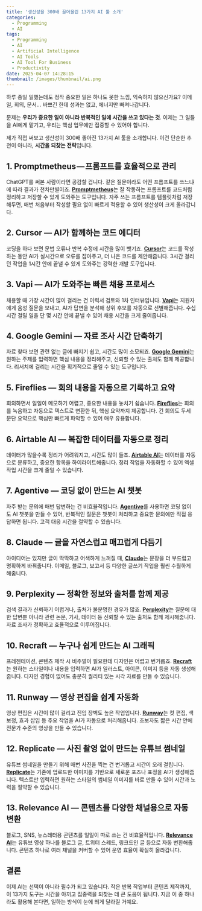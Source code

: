 ```yaml
---
title: '생산성을 300배 끌어올린 13가지 AI 툴 소개'
categories:
  - Programming
  - AI
tags:
  - Programming
  - AI
  - Artificial Intelligence
  - AI Tools
  - AI Tool For Business
  - Productivity
date: 2025-04-07 14:28:15
thumbnail: /images/thumbnail/ai.png
---
```


하루 종일 일했는데도 정작 중요한 일은 하나도 못한 느낌, 익숙하지 않으신가요?
이메일, 회의, 문서… 바쁘긴 한데 성과는 없고, 에너지만 빠져나갑니다.

문제는 **우리가 중요한 일이 아니라 반복적인 일에 시간을 쓰고 있다는 것**.
이제는 그 일들을 AI에게 맡기고, 우리는 핵심 업무에만 집중할 수 있어야 합니다.

제가 직접 써보고 생산성이 300배 좋아진 13가지 AI 툴을 소개합니다.
이건 단순한 추천이 아니라, **시간을 되찾는 전략**입니다.

## 1. Promptmetheus — 프롬프트를 효율적으로 관리

ChatGPT를 써본 사람이라면 공감할 겁니다. 같은 질문이라도 어떤 프롬프트를 쓰느냐에 따라 결과가 천차만별이죠.
[**Promptmetheus**](https://promptmetheus.com/)는 잘 작동하는 프롬프트를 코드처럼 정리하고 저장할 수 있게 도와주는 도구입니다.
자주 쓰는 프롬프트를 템플릿처럼 저장해두면, 매번 처음부터 작성할 필요 없이 빠르게 적용할 수 있어 생산성이 크게 올라갑니다.

## 2. Cursor — AI가 함께하는 코드 에디터

코딩을 하다 보면 문법 오류나 반복 수정에 시간을 많이 뺏기죠.
[**Cursor**](https://www.cursor.com/)는 코드를 작성하는 동안 AI가 실시간으로 오류를 잡아주고, 더 나은 코드를 제안해줍니다.
3시간 걸리던 작업을 1시간 안에 끝낼 수 있게 도와주는 강력한 개발 도구입니다.

## 3. Vapi — AI가 도와주는 빠른 채용 프로세스

채용할 때 가장 시간이 많이 걸리는 건 이력서 검토와 1차 인터뷰입니다.
[**Vapi**](https://vapi.ai/)는 지원자에게 음성 질문을 보내고, AI가 답변을 분석해 상위 후보를 자동으로 선별해줍니다.
수십 시간 걸릴 일을 단 몇 시간 안에 끝낼 수 있어 채용 시간을 크게 줄여줍니다.

## 4. Google Gemini — 자료 조사 시간 단축하기

자료 찾다 보면 관련 없는 글에 빠지기 쉽고, 시간도 많이 소모되죠.
[**Google Gemini**](https://gemini.google.com/)는 원하는 주제를 입력하면 핵심 내용을 정리해주고, 신뢰할 수 있는 출처도 함께 제공합니다.
리서치에 걸리는 시간을 획기적으로 줄일 수 있는 도구입니다.

## 5. Fireflies — 회의 내용을 자동으로 기록하고 요약

회의하면서 일일이 메모하기 어렵고, 중요한 내용을 놓치기 쉽습니다.
[**Fireflies**](https://fireflies.ai/)는 회의를 녹음하고 자동으로 텍스트로 변환한 뒤, 핵심 요약까지 제공합니다.
긴 회의도 두세 문단 요약으로 핵심만 빠르게 파악할 수 있어 매우 유용합니다.

## 6. Airtable AI — 복잡한 데이터를 자동으로 정리

데이터가 많을수록 정리가 어려워지고, 시간도 많이 들죠.
[**Airtable AI**](https://www.airtable.com/platform/ai)는 데이터를 자동으로 분류하고, 중요한 항목을 하이라이트해줍니다.
정리 작업을 자동화할 수 있어 엑셀 작업 시간을 크게 줄일 수 있습니다.

## 7. Agentive — 코딩 없이 만드는 AI 챗봇

자주 받는 문의에 매번 답변하는 건 비효율적입니다.
[**Agentive**](https://agentivehub.com/)를 사용하면 코딩 없이도 AI 챗봇을 만들 수 있어, 반복적인 질문은 챗봇이 처리하고 중요한 문의에만 직접 응답하면 됩니다.
고객 대응 시간을 절약할 수 있습니다.

## 8. Claude — 글을 자연스럽고 매끄럽게 다듬기

아이디어는 있지만 글이 딱딱하고 어색하게 느껴질 때,
[**Claude**](https://claude.ai/)는 문장을 더 부드럽고 명확하게 바꿔줍니다.
이메일, 블로그, 보고서 등 다양한 글쓰기 작업을 훨씬 수월하게 해줍니다.

## 9. Perplexity — 정확한 정보와 출처를 함께 제공

검색 결과가 신뢰하기 어렵거나, 출처가 불분명한 경우가 많죠.
[**Perplexity**](https://www.perplexity.ai/)는 질문에 대한 답변뿐 아니라 관련 논문, 기사, 데이터 등 신뢰할 수 있는 출처도 함께 제시해줍니다.
자료 조사가 정확하고 효율적으로 이루어집니다.

## 10. Recraft — 누구나 쉽게 만드는 AI 그래픽

프레젠테이션, 콘텐츠 제작 시 비주얼이 필요한데 디자인은 어렵고 번거롭죠.
[**Recraft**](https://www.recraft.ai/)는 원하는 스타일이나 내용을 입력하면 AI가 일러스트, 아이콘, 이미지 등을 자동 생성해줍니다.
디자인 경험이 없어도 충분히 퀄리티 있는 시각 자료를 만들 수 있습니다.

## 11. Runway — 영상 편집을 쉽게 자동화

영상 편집은 시간이 많이 걸리고 진입 장벽도 높은 작업입니다.
[**Runway**](https://app.runwayml.com/login)는 컷 편집, 색 보정, 효과 삽입 등 주요 작업을 AI가 자동으로 처리해줍니다.
초보자도 짧은 시간 안에 전문가 수준의 영상을 만들 수 있습니다.

## 12. Replicate — 사진 촬영 없이 만드는 유튜브 썸네일

유튜브 썸네일을 만들기 위해 매번 사진을 찍는 건 번거롭고 시간이 오래 걸립니다.
[**Replicate**](https://replicate.com/)는 기존에 업로드한 이미지를 기반으로 새로운 포즈나 표정을 AI가 생성해줍니다.
텍스트만 입력하면 원하는 스타일의 썸네일 이미지를 바로 만들 수 있어 시간과 노력을 절약할 수 있습니다.

## 13. Relevance AI — 콘텐츠를 다양한 채널용으로 자동 변환

블로그, SNS, 뉴스레터용 콘텐츠를 일일이 따로 쓰는 건 비효율적입니다.
[**Relevance AI**](https://relevanceai.com/)는 유튜브 영상 하나를 블로그 글, 트위터 스레드, 링크드인 글 등으로 자동 변환해줍니다.
콘텐츠 하나로 여러 채널을 커버할 수 있어 운영 효율이 확실히 올라갑니다.

## 결론

이제 AI는 선택이 아니라 필수가 되고 있습니다.
작은 반복 작업부터 콘텐츠 제작까지, 이 13가지 도구는 시간을 아끼고 집중력을 되찾는 데 큰 도움이 됩니다.
지금 이 중 하나라도 활용해 본다면, 일하는 방식이 눈에 띄게 달라질 거예요.
